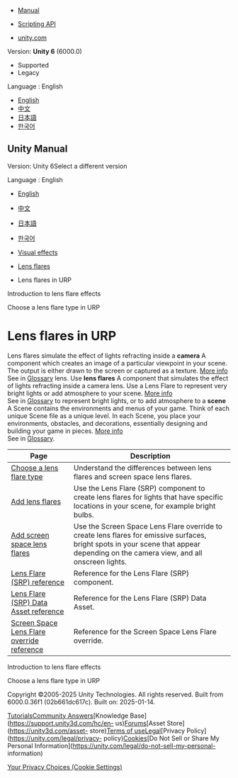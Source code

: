 [](https://docs.unity3d.com)

  * [Manual](../Manual/index.html)
  * [Scripting API](../ScriptReference/index.html)

  * [unity.com](https://unity.com/)

Version: **Unity 6** (6000.0)

  * Supported
  * Legacy

Language : English

  * [English](/Manual/urp/shared/lens-flare/lens-flare.html)
  * [中文](/cn/current/Manual/urp/shared/lens-flare/lens-flare.html)
  * [日本語](/ja/current/Manual/urp/shared/lens-flare/lens-flare.html)
  * [한국어](/kr/current/Manual/urp/shared/lens-flare/lens-flare.html)

[](https://docs.unity3d.com)

## Unity Manual

Version: Unity 6Select a different version

Language : English

  * [English](/Manual/urp/shared/lens-flare/lens-flare.html)
  * [中文](/cn/current/Manual/urp/shared/lens-flare/lens-flare.html)
  * [日本語](/ja/current/Manual/urp/shared/lens-flare/lens-flare.html)
  * [한국어](/kr/current/Manual/urp/shared/lens-flare/lens-flare.html)

  * [Visual effects](../../../visual-effects.html)
  * [Lens flares](../../../visual-effects-lens-flares.html)
  * Lens flares in URP

[](../../../lens-flare-introduction.html)

Introduction to lens flare effects

[](../../../urp/shared/lens-flare/choose-a-lens-flare-type.html)

Choose a lens flare type in URP

# Lens flares in URP

Lens flares simulate the effect of lights refracting inside a **camera** A
component which creates an image of a particular viewpoint in your scene. The
output is either drawn to the screen or captured as a texture. [More
info](../../../CamerasOverview.html)  
See in [Glossary](../../../Glossary.html#Camera) lens. Use **lens flares** A
component that simulates the effect of lights refracting inside a camera lens.
Use a Lens Flare to represent very bright lights or add atmosphere to your
scene. [More info](../../../class-LensFlare.html)  
See in [Glossary](../../../Glossary.html#LensFlare) to represent bright
lights, or to add atmosphere to a **scene** A Scene contains the environments
and menus of your game. Think of each unique Scene file as a unique level. In
each Scene, you place your environments, obstacles, and decorations,
essentially designing and building your game in pieces. [More
info](../../../CreatingScenes.html)  
See in [Glossary](../../../Glossary.html#Scene).

Page | Description  
---|---  
[Choose a lens flare type](choose-a-lens-flare-type.html) | Understand the differences between lens flares and screen space lens flares.  
[Add lens flares](lens-flare-component.html) | Use the Lens Flare (SRP) component to create lens flares for lights that have specific locations in your scene, for example bright bulbs.  
[Add screen space lens flares](post-processing-screen-space-lens-flare.html) | Use the Screen Space Lens Flare override to create lens flares for emissive surfaces, bright spots in your scene that appear depending on the camera view, and all onscreen lights.  
[Lens Flare (SRP) reference](lens-flare-srp-reference.html) | Reference for the Lens Flare (SRP) component.  
[Lens Flare (SRP) Data Asset reference](lens-flare-asset.html) | Reference for the Lens Flare (SRP) Data Asset.  
[Screen Space Lens Flare override reference](reference-screen-space-lens-flare.html) | Reference for the Screen Space Lens Flare override.  
  
[](../../../lens-flare-introduction.html)

Introduction to lens flare effects

[](../../../urp/shared/lens-flare/choose-a-lens-flare-type.html)

Choose a lens flare type in URP

Copyright ©2005-2025 Unity Technologies. All rights reserved. Built from
6000.0.36f1 (02b661dc617c). Built on: 2025-01-14.

[Tutorials](https://learn.unity.com/)[Community
Answers](https://answers.unity3d.com)[Knowledge
Base](https://support.unity3d.com/hc/en-
us)[Forums](https://forum.unity3d.com)[Asset Store](https://unity3d.com/asset-
store)[Terms of
use](https://docs.unity3d.com/Manual/TermsOfUse.html)[Legal](https://unity.com/legal)[Privacy
Policy](https://unity.com/legal/privacy-
policy)[Cookies](https://unity.com/legal/cookie-policy)[Do Not Sell or Share
My Personal Information](https://unity.com/legal/do-not-sell-my-personal-
information)

[Your Privacy Choices (Cookie Settings)](javascript:void\(0\);)

